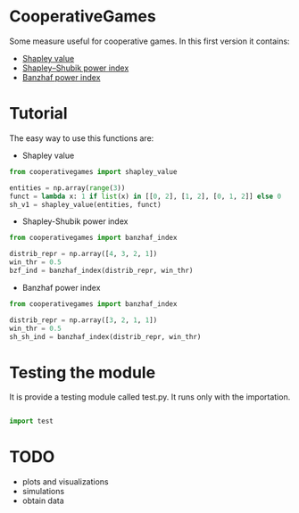 # CooperativeGames
Some measure useful for cooperative games. 
In this first version it contains:

* [Shapley value](http://en.wikipedia.org/wiki/Shapley_value)
* [Shapley–Shubik power index](http://en.wikipedia.org/wiki/Shapley%E2%80%93Shubik_power_index)
* [Banzhaf power index](http://en.wikipedia.org/wiki/Banzhaf_power_index)


# Tutorial

The easy way to use this functions are:

* Shapley value
```python
from cooperativegames import shapley_value

entities = np.array(range(3))
funct = lambda x: 1 if list(x) in [[0, 2], [1, 2], [0, 1, 2]] else 0
sh_v1 = shapley_value(entities, funct)

```

* Shapley-Shubik power index
```python
from cooperativegames import banzhaf_index

distrib_repr = np.array([4, 3, 2, 1])
win_thr = 0.5
bzf_ind = banzhaf_index(distrib_repr, win_thr)

```

* Banzhaf power index
```python
from cooperativegames import banzhaf_index

distrib_repr = np.array([3, 2, 1, 1])
win_thr = 0.5
sh_sh_ind = banzhaf_index(distrib_repr, win_thr)

```

# Testing the module
It is provide a testing module called test.py. It runs only with the importation.

```python

import test
```

# TODO

* plots and visualizations
* simulations
* obtain data
